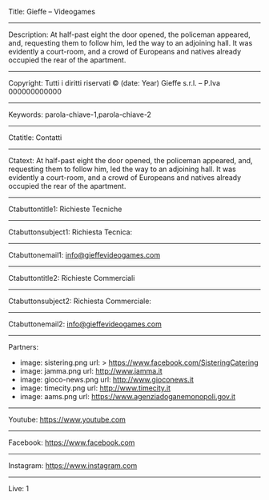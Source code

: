 Title: Gieffe – Videogames

----

Description: At half-past eight the door opened, the policeman appeared, and, requesting them to follow him, led the way to an adjoining hall. It was evidently a court-room, and a crowd of Europeans and natives already occupied the rear of the apartment.

----

Copyright: Tutti i diritti riservati © (date: Year) Gieffe s.r.l. – P.Iva 000000000000

----

Keywords: parola-chiave-1,parola-chiave-2

----

Ctatitle: Contatti

----

Ctatext: At half-past eight the door opened, the policeman appeared, and, requesting them to follow him, led the way to an adjoining hall. It was evidently a court-room, and a crowd of Europeans and natives already occupied the rear of the apartment.

----

Ctabuttontitle1: Richieste Tecniche

----

Ctabuttonsubject1: Richiesta Tecnica:

----

Ctabuttonemail1: info@gieffevideogames.com

----

Ctabuttontitle2: Richieste Commerciali

----

Ctabuttonsubject2: Richiesta Commerciale:

----

Ctabuttonemail2: info@gieffevideogames.com

----

Partners: 

- 
  image: sistering.png
  url: >
    https://www.facebook.com/SisteringCatering
- 
  image: jamma.png
  url: http://www.jamma.it
- 
  image: gioco-news.png
  url: http://www.gioconews.it
- 
  image: timecity.png
  url: http://www.timecity.it
- 
  image: aams.png
  url: https://www.agenziadoganemonopoli.gov.it

----

Youtube: https://www.youtube.com

----

Facebook: https://www.facebook.com

----

Instagram: https://www.instagram.com

----

Live: 1